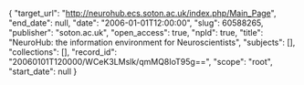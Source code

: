 {
  "target_url": "http://neurohub.ecs.soton.ac.uk/index.php/Main_Page", 
  "end_date": null, 
  "date": "2006-01-01T12:00:00", 
  "slug": 60588265, 
  "publisher": "soton.ac.uk", 
  "open_access": true, 
  "npld": true, 
  "title": "NeuroHub: the information environment for Neuroscientists", 
  "subjects": [], 
  "collections": [], 
  "record_id": "20060101T120000/WCeK3LMslk/qmMQ8IoT95g==", 
  "scope": "root", 
  "start_date": null
}

